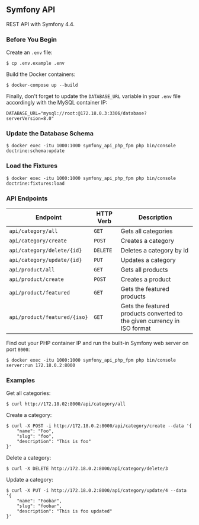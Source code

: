## Symfony API

REST API with Symfony 4.4.

### Before You Begin

Create an `.env` file:

    $ cp .env.example .env

Build the Docker containers:

    $ docker-compose up --build

Finally, don't forget to update the `DATABASE_URL` variable in your `.env` file accordingly with the MySQL container IP:

```
DATABASE_URL="mysql://root:@172.18.0.3:3306/database?serverVersion=8.0"
```

### Update the Database Schema

    $ docker exec -itu 1000:1000 symfony_api_php_fpm php bin/console doctrine:schema:update

### Load the Fixtures

    $ docker exec -itu 1000:1000 symfony_api_php_fpm php bin/console doctrine:fixtures:load

### API Endpoints

Endpoint | HTTP Verb | Description
-------- | --------- | -----------
`api/category/all` | `GET` | Gets all categories
`api/category/create` | `POST` | Creates a category
`api/category/delete/{id}` | `DELETE` | Deletes a category by id
`api/category/update/{id}` | `PUT` | Updates a category
`api/product/all` | `GET` | Gets all products
`api/product/create` | `POST` | Creates a product
`api/product/featured` | `GET` | Gets the featured products
`api/product/featured/{iso}` | `GET` | Gets the featured products converted to the given currency in ISO format

Find out your PHP container IP and run the built-in Symfony web server on port `8000`:

    $ docker exec -itu 1000:1000 symfony_api_php_fpm php bin/console server:run 172.18.0.2:8000

### Examples

Get all categories:

    $ curl http://172.18.02:8000/api/category/all

Create a category:

    $ curl -X POST -i http://172.18.0.2:8000/api/category/create --data '{
        "name": "Foo",
        "slug": "foo",
        "description": "This is foo"
    }'

Delete a category:

    $ curl -X DELETE http://172.18.0.2:8000/api/category/delete/3

Update a category:

    $ curl -X PUT -i http://172.18.0.2:8000/api/category/update/4 --data '{
        "name": "Foobar",
        "slug": "foobar",
        "description": "This is foo updated"
    }'
